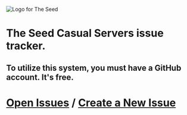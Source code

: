 ![Logo for The Seed](https://i.vgy.me/2YUMCo.png)
# The Seed Casual Servers issue tracker.
## To utilize this system, you must have a GitHub account. It's free.
# [Open Issues](https://github.com/theseedmc/issues/issues) / [Create a New Issue](https://github.com/theseedmc/issues/issues/new/choose)
